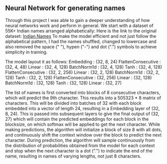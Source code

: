 ## Neural Network for generating names

Through this project I was able to gain a deeper understanding of how neural networks work and perform in general. We start with a dataset of 55K+ Indian names arranged alphabetically:
Here is the link to the original dataset: [Indian Names](https://www.kaggle.com/datasets/meemr5/indian-names-boys-girls)
To make the model efficient and not just follow the alphabetical pattern, I had the names shuffled, changed to lowercase and also removed the space (" "), hypen ("-") and dot (".") symbols to achieve simplicity in training.

The model layout it as follows:
Embedding : (32, 8, 24)
FlattenConsecutive : (32, 4, 48)
Linear : (32, 4, 128)
BatchNorm1d : (32, 4, 128)
Tanh : (32, 4, 128)
FlattenConsecutive : (32, 2, 256)
Linear : (32, 2, 128)
BatchNorm1d : (32, 2, 128)
Tanh : (32, 2, 128)
FlattenConsecutive : (32, 256)
Linear : (32, 128)
BatchNorm1d : (32, 128)
Tanh : (32, 128)
Linear : (32, 27)

The list of names is first converted into blocks of 8 consecutive characters, which will predict the 9th character. This results into a 505323 * 8 matrix of characters.
This will be divided into batches of 32 with each block embedded into a vector of length 24, resulting in a Embedding layer of (32, 8, 24). This is passed into subsequent layers to give the final output of (32, 27) which will contain the predicted embeddings for each block in the blocksize, on which softmax will be applied to get the next character. 
While making predictions, the algorithm will initialize a block of size 8 with all dots, and continuously shift the context window over the block to predict the next character. During prediction, the algorithm will sample continuously from the distribution of probabilities obtained from the model for each context and stop when the next character is a dot (".") to indicate the end of the name, resulting in names of varying lengths, not just 8 characters. 

